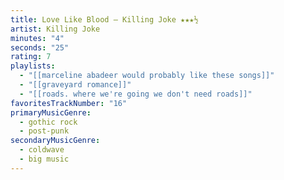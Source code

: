 ```yaml
---
title: Love Like Blood — Killing Joke ★★★½
artist: Killing Joke
minutes: "4"
seconds: "25"
rating: 7
playlists:
  - "[[marceline abadeer would probably like these songs]]"
  - "[[graveyard romance]]"
  - "[[roads. where we're going we don't need roads]]"
favoritesTrackNumber: "16"
primaryMusicGenre:
  - gothic rock
  - post-punk
secondaryMusicGenre:
  - coldwave
  - big music
---
```

